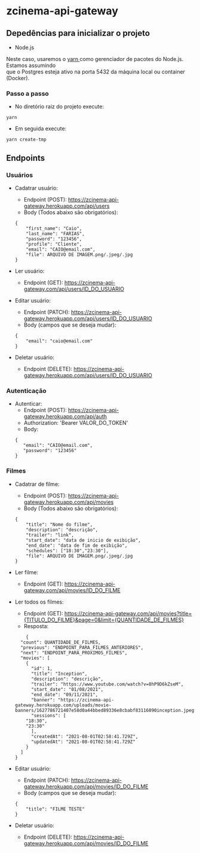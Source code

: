 # zcinema-api-gateway

## Depedências para inicializar o projeto
* Node.js

Neste caso, usaremos o [yarn ](https://yarnpkg.com/) como gerenciador de pacotes do Node.js. Estamos assumindo <br/> que o Postgres esteja ativo na porta 5432 da máquina local ou container (Docker).
### Passo a passo
* No diretório raiz do projeto execute:
```
yarn
```
* Em seguida execute:
```
yarn create-tmp
```
## Endpoints

### Usuários

* Cadatrar usuário:
    * Endpoint (POST): https://zcinema-api-gateway.herokuapp.com/api/users
    * Body (Todos abaixo são obrigatórios): 
    ```
    {
        "first_name": "Caio",
        "last_name": "FARIAS",
        "password": "123456",
        "profile": "Cliente",
        "email": "CAIO@email.com",
        "file": ARQUIVO DE IMAGEM.png/.jpeg/.jpg
    }
    ```
* Ler usuário:
    * Endpoint (GET): https://zcinema-api-gateway.com/api/users/ID_DO_USUARIO

* Editar usuário:
    * Endpoint (PATCH): https://zcinema-api-gateway.herokuapp.com/api/users/ID_DO_USUARIO
    * Body (campos que se deseja mudar): 
    ```
    {
	    "email": "caio@email.com"
    }
    ```
* Deletar usuário:
    * Endpoint (DELETE): https://zcinema-api-gateway.herokuapp.com/api/users/ID_DO_USUARIO

### Autenticação

* Autenticar:
    * Endpoint (POST): https://zcinema-api-gateway.herokuapp.com/api/auth
    * Authorization: 'Bearer VALOR_DO_TOKEN' 
    * Body: 
    ```
    {
       "email": "CAIO@email.com",
       "password": "123456"
    }
    ```
### Filmes

* Cadatrar de filme:
    * Endpoint (POST): https://zcinema-api-gateway.herokuapp.com/api/movies
    * Body (Todos abaixo são obrigatórios): 
    ```
	{
		"title": "Nome do filme",
		"description": "descrição",
		"trailer": "link",
		"start_date": "data de inicio de exibição",
		"end_date": "data de fim de exibição",
		"schedules": ["18:30","23:30"],
		"file": ARQUIVO DE IMAGEM.png/.jpeg/.jpg
 	}
    ```
* Ler filme:
    * Endpoint (GET): https://zcinema-api-gateway.com/api/movies/ID_DO_FILME

* Ler todos os filmes:
    * Endpoint (GET): https://zcinema-api-gateway.com/api/movies?title={TITULO_DO_FILME}&page=0&limit={QUANTIDADE_DE_FILMES}
    * Resposta:
    ```
	    {
	  "count": QUANTIDADE_DE_FILMES,
	  "previous": "ENDPOINT_PARA_FILMES_ANTERIORES",
	  "next": "ENDPOINT_PARA_PROXIMOS_FILMES",
	  "movies": [
	    {
	      "id": 1,
	      "title": "Inception",
	      "description": "descrição",
	      "trailer": "https://www.youtube.com/watch?v=8hP9D6kZseM",
	      "start_date": "01/08/2021",
	      "end_date": "09/11/2021",
	      "banner": "https://zcinema-api-gateway.herokuapp.com/uploads/movie-banners/1627786721407e58d0a44bbed89336e8cbabf83116090inception.jpeg",
	      "sessions": [
		"18:30",
		"23:30"
	      ],
	      "createdAt": "2021-08-01T02:58:41.729Z",
	      "updatedAt": "2021-08-01T02:58:41.729Z"
	    }
	  ]
	}
    ```

* Editar usuário:
    * Endpoint (PATCH): https://zcinema-api-gateway.herokuapp.com/api/movies/ID_DO_FILME
    * Body (campos que se deseja mudar): 
    ```
    {
	    "title": "FILME TESTE"
    }
    ```
* Deletar usuário:
    * Endpoint (DELETE): https://zcinema-api-gateway.herokuapp.com/api/movies/ID_DO_FILME
